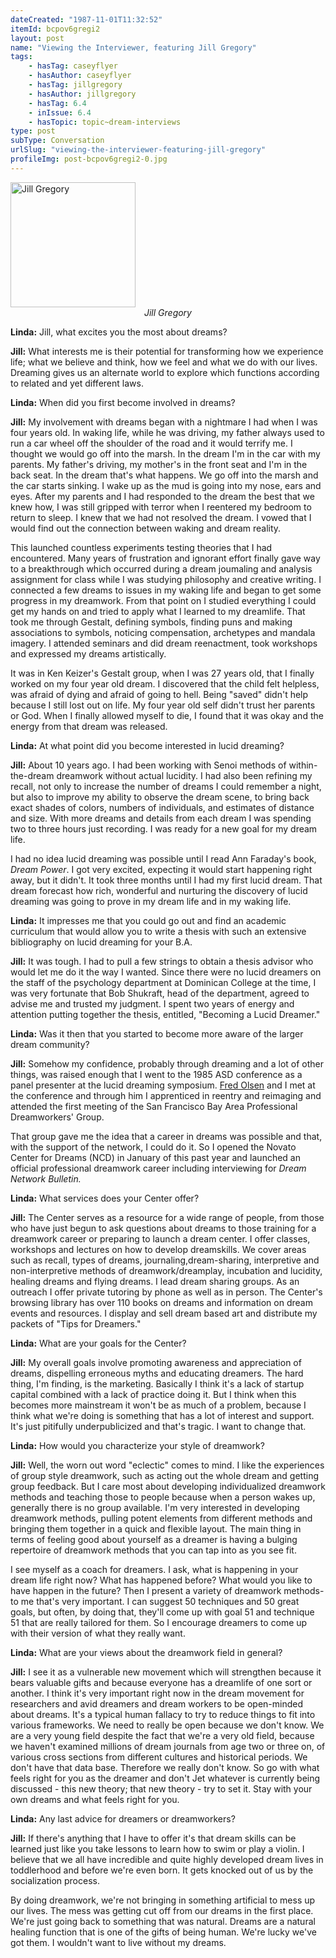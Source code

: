 ```yaml
---
dateCreated: "1987-11-01T11:32:52"
itemId: bcpov6gregi2
layout: post
name: "Viewing the Interviewer, featuring Jill Gregory"
tags:
    - hasTag: caseyflyer
    - hasAuthor: caseyflyer
    - hasTag: jillgregory
    - hasAuthor: jillgregory
    - hasTag: 6.4
    - inIssue: 6.4
    - hasTopic: topic~dream-interviews
type: post
subType: Conversation
urlSlug: "viewing-the-interviewer-featuring-jill-gregory"
profileImg: post-bcpov6gregi2-0.jpg
---
```


<img src="../images/post-bcpov6gregi2-0.jpg" width="200" height="auto" alt="Jill Gregory"/>
<!--nopreview--><div style="text-align:center"><i>Jill Gregory</i></div><!--/nopreview-->

**Linda:** Jill, what excites you the most about dreams?

**Jill:** What interests me is their potential for transforming how we experience life; what we believe and think, how we feel and what we do with our lives. Dreaming gives us an alternate world to explore which functions according to related and yet different laws.

**Linda:** When did you first become involved in dreams?

**Jill:** My involvement with dreams began with a nightmare I had when I was four years old. In waking life, while he was driving, my father always used to run a car wheel off the shoulder of the road and it would terrify me. I thought we would go off into the marsh. In the dream I'm in the car with my parents. My father's driving, my mother's in the front seat and I'm in the back seat. In the dream that's what happens. We go off into the marsh and the car starts sinking. I wake up as the mud is going into my nose, ears and eyes. After my parents and I had responded to the dream the best that we knew how, I was still gripped with terror when I reentered my bedroom to return to sleep. I knew that we had not resolved the dream. I vowed that I would find out the connection between waking and dream reality.

This launched countless experiments testing theories that I had encountered. Many years of frustration and ignorant effort finally gave way to a breakthrough which occurred during a dream joumaling and analysis assignment for class while I was studying philosophy and creative writing. I connected a few dreams to issues in my waking life and began to get some progress in my dreamwork. From that point on I studied everything I could get my hands on and tried to apply what I learned to my dreamlife. That took me through Gestalt, defining symbols, finding puns and making associations to symbols, noticing compensation, archetypes and mandala imagery. I attended seminars and did dream reenactment, took workshops and expressed my dreams artistically.

It was in Ken Keizer's Gestalt group, when I was 27 years old, that I finally worked on my four year old dream. I discovered that the child felt helpless, was afraid of dying and afraid of going to hell. Being "saved" didn't help because I still lost out on life. My four year old self didn't trust her parents or God. When I finally allowed myself to die, I found that it was okay and the energy from that dream was released.

**Linda:** At what point did you become interested in lucid dreaming?

**Jill:** About 10 years ago. I had been working with Senoi methods of within-the-dream dreamwork without actual lucidity. I had also been refining my recall, not only to increase the number of dreams I could remember a night, but also to improve my ability to observe the dream scene, to bring back exact shades of colors, numbers of individuals, and estimates of distance and size. With more dreams and details from each dream I was spending two to three hours just recording. I was ready for a new goal for my dream life.

I had no idea lucid dreaming was possible until I read Ann Faraday's book, _Dream Power_. I got very excited, expecting it would start happening right away, but it didn't. It took three months until I had my first lucid dream. That dream forecast how rich, wonderful and nurturing the discovery of lucid dreaming was going to prove in my dream life and in my waking life.

**Linda:** It impresses me that you could go out and find an academic curriculum that would allow you to write a thesis with such an extensive bibliography on lucid dreaming for your B.A.

**Jill:** It was tough. I had to pull a few strings to obtain a thesis advisor who would let me do it the way I wanted. Since there were no lucid dreamers on the staff of the psychology department at Dominican College at the time, I was very fortunate that Bob Shukraft, head of the department, agreed to advise me and trusted my judgment. I spent two years of energy and attention putting together the thesis, entitled, "Becoming a Lucid Dreamer."

**Linda:** Was it then that you started to become more aware of the larger dream community?

**Jill:** Somehow my confidence, probably through dreaming and a lot of other things, was raised enough that I went to the 1985 ASD conference as a panel presenter at the lucid dreaming symposium. [Fred Olsen](../@fredolsen) and I met at the conference and through him I apprenticed in reentry and reimaging and attended the first meeting of the San Francisco Bay Area Professional Dreamworkers' Group.

That group gave me the idea that a career in dreams was possible and that, with the support of the network, I could do it. So I opened the Novato Center for Dreams (NCD) in January of this past year and launched an official professional dreamwork career including interviewing for _Dream Network Bulletin._

**Linda:** What services does your Center offer?

**Jill:** The Center serves as a resource for a wide range of people, from those who have just begun to ask questions about dreams to those training for a dreamwork career or preparing to launch a dream center. I offer classes, workshops and lectures on how to develop dreamskills. We cover areas such as recall, types of dreams, journaling,dream-sharing, interpretive and non-interpretive methods of dreamwork/dreamplay, incubation and lucidity, healing dreams and flying dreams. I lead dream sharing groups. As an outreach I offer private tutoring by phone as well as in person. The Center's browsing library has over 110 books on dreams and information on dream events and resources. I display and sell dream based art and distribute my packets of "Tips for Dreamers."

**Linda:** What are your goals for the Center?

**Jill:** My overall goals involve promoting awareness and appreciation of dreams, dispelling erroneous myths and educating dreamers. The hard thing, I'm finding, is the marketing. Basically I think it's a lack of startup capital combined with a lack of practice doing it. But I think when this becomes more mainstream it won't be as much of a problem, because I think what we're doing is something that has a lot of interest and support. It's just pitifully underpublicized and that's tragic. I want to change that.

**Linda:** How would you characterize your style of dreamwork?

**Jill:** Well, the worn out word "eclectic" comes to mind. I like the experiences of group style dreamwork, such as acting out the whole dream and getting group feedback. But I care most about developing individualized dreamwork methods and teaching those to people because when a person wakes up, generally there is no group available. I'm very interested in developing dreamwork methods, pulling potent elements from different methods and bringing them together in a quick and flexible layout. The main thing in terms of feeling good about yourself as a dreamer is having a bulging repertoire of dreamwork methods that you can tap into as you see fit.

I see myself as a coach for dreamers. I ask, what is happening in your dream life right now? What has happened before? What would you like to have happen in the future? Then I present a variety of dreamwork methods-to me that's very important. I can suggest 50 techniques and 50 great goals, but often, by doing that, they'll come up with goal 51 and technique 51 that are really tailored for them. So I encourage dreamers to come up with their version of what they really want.

**Linda:** What are your views about the dreamwork field in general?

**Jill:** I see it as a vulnerable new movement which will strengthen because it bears valuable gifts and because everyone has a dreamlife of one sort or another. I think it's very important right now in the dream movement for researchers and avid dreamers and dream workers to be open-minded about dreams. It's a typical human fallacy to try to reduce things to fit into various frameworks. We need to really be open because we don't know. We are a very young field despite the fact that we're a very old field, because we haven't examined millions of dream journals from age two or three on, of various cross sections from different cultures and historical periods. We don't have that data base. Therefore we really don't know. So go with what feels right for you as the dreamer and don't Jet whatever is currently being discussed - this new theory; that new theory - try to set it. Stay with your own dreams and what feels right for you.

**Linda:** Any last advice for dreamers or dreamworkers?

**Jill:** If there's anything that I have to offer it's that dream skills can be learned just like you take lessons to learn how to swim or play a violin. I believe that we all have incredible and quite highly developed dream lives in toddlerhood and before we're even born. It gets knocked out of us by the socialization process.

By doing dreamwork, we're not bringing in something artificial to mess up our lives. The mess was getting cut off from our dreams in the first place. We're just going back to something that was natural. Dreams are a natural healing function that is one of the gifts of being human. We're lucky we've got them. I wouldn't want to live without my dreams.
